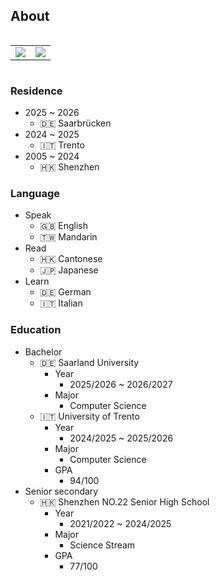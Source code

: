 ## About

<div style="display: flex; justify-content: center;">
  <table>
    <tr>
      <td>
        <a href="https://github.com/anuraghazra/github-readme-stats">
          <picture>
            <source srcset="https://github-readme-stats.vercel.app/api?username=AntoLee&show_icons=true&theme=dark" media="(prefers-color-scheme: dark)" />
            <source srcset="https://github-readme-stats.vercel.app/api?username=AntoLee&show_icons=true" media="(prefers-color-scheme: light), (prefers-color-scheme: no-preference)" />
            <img align="center" src="https://github-readme-stats.vercel.app/api?username=AntoLee&show_icons=true" />
          </picture>
        </a>
      </td>
      <td>
        <a href="https://github.com/anuraghazra/github-readme-stats">
          <picture>
            <source srcset="https://github-readme-stats.vercel.app/api/top-langs?username=AntoLee&layout=compact&langs_count=8&theme=dark" media="(prefers-color-scheme: dark)" />
            <source srcset="https://github-readme-stats.vercel.app/api/top-langs?username=AntoLee&layout=compact&langs_count=8" media="(prefers-color-scheme: light), (prefers-color-scheme: no-preference)" />
            <img align="center" src="https://github-readme-stats.vercel.app/api/top-langs?username=AntoLee&layout=compact&langs_count=8" />
          </picture>
        </a>
      </td>
    </tr>
  </table>
</div>

### Residence
- 2025 ~ 2026
  - 🇩🇪 Saarbrücken
- 2024 ~ 2025
  - 🇮🇹 Trento
- 2005 ~ 2024
  - 🇭🇰 Shenzhen

### Language
- Speak
  - 🇬🇧 English
  - 🇹🇼 Mandarin
- Read
  - 🇭🇰 Cantonese
  - 🇯🇵 Japanese
- Learn
  - 🇩🇪 German
  - 🇮🇹 Italian

### Education
- Bachelor
  - 🇩🇪 Saarland University
    - Year
      - 2025/2026 ~ 2026/2027
    - Major
      - Computer Science
  - 🇮🇹 University of Trento
    - Year
      - 2024/2025 ~ 2025/2026
    - Major
      - Computer Science
    - GPA
      - 94/100
- Senior secondary
  - 🇭🇰 Shenzhen NO.22 Senior High School
    - Year
      - 2021/2022 ~ 2024/2025
    - Major
      - Science Stream
    - GPA
      - 77/100
